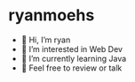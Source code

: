 # ryanmoehs
- 👋 Hi, I’m ryan
- 👀 I’m interested in Web Dev
- 🌱 I’m currently learning Java
- 💞️ Feel free to review or talk

<!---
ryanmoehs/ryanmoehs is a ✨ special ✨ repository because its `README.md` (this file) appears on your GitHub profile.
You can click the Preview link to take a look at your changes.
--->
